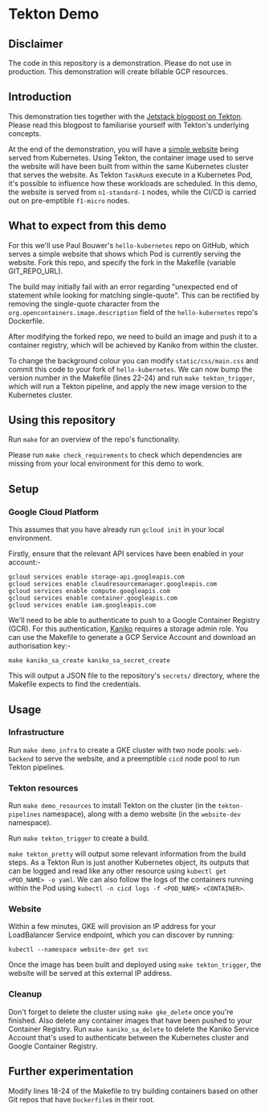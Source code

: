 # Tekton Demo

## Disclaimer

The code in this repository is a demonstration. Please do not use in production. This demonstration will create billable GCP resources.

## Introduction

This demonstration ties together with the [Jetstack blogpost on Tekton](https://blog.jetstack.io/blog/exploring-tekton/). Please read this blogpost to familiarise yourself with Tekton's underlying concepts.

At the end of the demonstration, you will have a [simple website](https://github.com/paulbouwer/hello-kubernetes) being served from Kubernetes. Using Tekton, the container image used to serve the website will have been built from within the same Kubernetes cluster that serves the website. As Tekton `TaskRun`s execute in a Kubernetes Pod, it's possible to influence how these workloads are scheduled. In this demo, the website is served from `n1-standard-1` nodes, while the CI/CD is carried out on pre-emptible `f1-micro` nodes.

## What to expect from this demo

For this we'll use Paul Bouwer's `hello-kubernetes` repo on GitHub, which serves a simple website that shows which Pod is currently serving the website. Fork this repo, and specify the fork in the Makefile (variable GIT_REPO_URL).

The build may initially fail with an error regarding "unexpected end of statement while looking for matching single-quote". This can be rectified by removing the single-quote character from the `org.opencontainers.image.description` field of the `hello-kubernetes` repo's Dockerfile.

After modifying the forked repo, we need to build an image and push it to a container registry, which will be achieved by Kaniko from within the cluster.

To change the background colour you can modify `static/css/main.css` and commit this code to your fork of `hello-kubernetes`. We can now bump the version number in the Makefile (lines 22-24) and run `make tekton_trigger`, which will run a Tekton pipeline, and apply the new image version to the Kubernetes cluster.

## Using this repository

Run `make` for an overview of the repo's functionality.

Please run `make check_requirements` to check which dependencies are missing from your local environment for this demo to work.

## Setup

### Google Cloud Platform

This assumes that you have already run `gcloud init` in your local environment.

Firstly, ensure that the relevant API services have been enabled in your account:-

```shell
gcloud services enable storage-api.googleapis.com
gcloud services enable cloudresourcemanager.googleapis.com
gcloud services enable compute.googleapis.com
gcloud services enable container.googleapis.com
gcloud services enable iam.googleapis.com
```

We'll need to be able to authenticate to push to a Google Container Registry (GCR). For this authentication, [Kaniko](https://github.com/GoogleContainerTools/kaniko) requires a storage admin role. You can use the Makefile to generate a GCP Service Account and download an authorisation key:-

```shell
make kaniko_sa_create kaniko_sa_secret_create
```

This will output a JSON file to the repository's `secrets/` directory, where the Makefile expects to find the credentials.

## Usage

### Infrastructure

Run `make demo_infra` to create a GKE cluster with two node pools: `web-backend` to serve the website, and a preemptible `cicd` node pool to run Tekton pipelines.

### Tekton resources

Run `make demo_resources` to install Tekton on the cluster (in the `tekton-pipelines` namespace), along with a demo website (in the `website-dev` namespace).

Run `make tekton_trigger` to create a build.

`make tekton_pretty` will output some relevant information from the build steps. As a Tekton Run is just another Kubernetes object, its outputs that can be logged and read like any other resource using `kubectl get <POD_NAME> -o yaml`. We can also follow the logs of the containers running within the Pod using `kubectl -n cicd logs -f <POD_NAME> <CONTAINER>`.

### Website

Within a few minutes, GKE will provision an IP address for your LoadBalancer Service endpoint, which you can discover by running:

```shell
kubectl --namespace website-dev get svc
```

Once the image has been built and deployed using `make tekton_trigger`, the website will be served at this external IP address.

### Cleanup

Don't forget to delete the cluster using `make gke_delete` once you're finished. Also delete any container images that have been pushed to your Container Registry. Run `make kaniko_sa_delete` to delete the Kaniko Service Account that's used to authenticate between the Kubernetes cluster and Google Container Registry.

## Further experimentation

Modify lines 18-24 of the Makefile to try building containers based on other Git repos that have `Dockerfile`s in their root.

